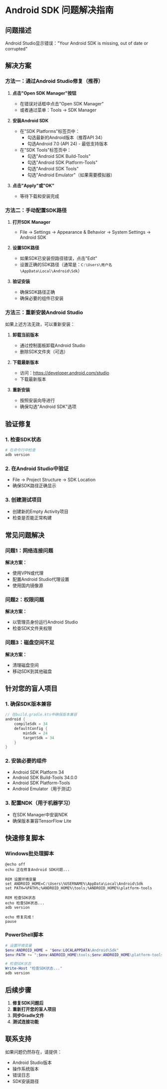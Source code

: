 # Android SDK 问题解决指南

## 问题描述
Android Studio显示错误："Your Android SDK is missing, out of date or corrupted"

## 解决方案

### 方法一：通过Android Studio修复（推荐）

1. **点击"Open SDK Manager"按钮**
   - 在错误对话框中点击"Open SDK Manager"
   - 或者通过菜单：Tools → SDK Manager

2. **安装Android SDK**
   - 在"SDK Platforms"标签页中：
     - 勾选最新的Android版本（推荐API 34）
     - 勾选Android 7.0 (API 24) - 最低支持版本
   - 在"SDK Tools"标签页中：
     - 勾选"Android SDK Build-Tools"
     - 勾选"Android SDK Platform-Tools"
     - 勾选"Android SDK Tools"
     - 勾选"Android Emulator"（如果需要模拟器）

3. **点击"Apply"或"OK"**
   - 等待下载和安装完成

### 方法二：手动配置SDK路径

1. **打开SDK Manager**
   - File → Settings → Appearance & Behavior → System Settings → Android SDK

2. **设置SDK路径**
   - 如果SDK已安装但路径错误，点击"Edit"
   - 设置正确的SDK路径（通常是：`C:\Users\用户名\AppData\Local\Android\Sdk`）

3. **验证安装**
   - 确保SDK路径正确
   - 确保必要的组件已安装

### 方法三：重新安装Android Studio

如果上述方法无效，可以重新安装：

1. **卸载当前版本**
   - 通过控制面板卸载Android Studio
   - 删除SDK文件夹（可选）

2. **下载最新版本**
   - 访问：https://developer.android.com/studio
   - 下载最新版本

3. **重新安装**
   - 按照安装向导进行
   - 确保勾选"Android SDK"选项

## 验证修复

### 1. 检查SDK状态
```bash
# 在命令行中检查
adb version
```

### 2. 在Android Studio中验证
- File → Project Structure → SDK Location
- 确保SDK路径正确显示

### 3. 创建测试项目
- 创建新的Empty Activity项目
- 检查是否能正常构建

## 常见问题解决

### 问题1：网络连接问题
**解决方案：**
- 使用VPN或代理
- 配置Android Studio代理设置
- 使用国内镜像源

### 问题2：权限问题
**解决方案：**
- 以管理员身份运行Android Studio
- 检查SDK文件夹权限

### 问题3：磁盘空间不足
**解决方案：**
- 清理磁盘空间
- 移动SDK到其他磁盘

## 针对您的盲人项目

### 1. 确保SDK版本兼容
```kotlin
// 在build.gradle.kts中确保版本兼容
android {
    compileSdk = 34
    defaultConfig {
        minSdk = 24
        targetSdk = 34
    }
}
```

### 2. 安装必要的组件
- Android SDK Platform 34
- Android SDK Build-Tools 34.0.0
- Android SDK Platform-Tools
- Android Emulator（用于测试）

### 3. 配置NDK（用于机器学习）
- 在SDK Manager中安装NDK
- 确保版本兼容TensorFlow Lite

## 快速修复脚本

### Windows批处理脚本
```batch
@echo off
echo 正在修复Android SDK问题...

REM 设置环境变量
set ANDROID_HOME=C:\Users\%USERNAME%\AppData\Local\Android\Sdk
set PATH=%PATH%;%ANDROID_HOME%\tools;%ANDROID_HOME%\platform-tools

REM 检查SDK状态
echo 检查SDK状态...
adb version

echo 修复完成！
pause
```

### PowerShell脚本
```powershell
# 设置环境变量
$env:ANDROID_HOME = "$env:LOCALAPPDATA\Android\Sdk"
$env:PATH += ";$env:ANDROID_HOME\tools;$env:ANDROID_HOME\platform-tools"

# 检查SDK状态
Write-Host "检查SDK状态..."
adb version
```

## 后续步骤

1. **修复SDK问题后**
2. **重新打开您的盲人项目**
3. **同步Gradle文件**
4. **测试连接功能**

## 联系支持

如果问题仍然存在，请提供：
- Android Studio版本
- 操作系统版本
- 错误日志
- SDK安装路径

